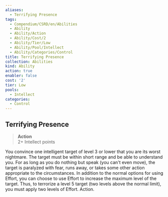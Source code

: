 ```yaml
---
aliases:
  - Terrifying Presence
tags:
  - Compendium/CSRD/en/Abilities
  - Ability
  - Ability/Action
  - Ability/Cost/2
  - Ability/Tier/Low
  - Ability/Pool/Intellect
  - Ability/Categories/Control
title: Terrifying Presence
collection: Abilities
kind: Ability
action: true
enabler: false
cost: '2'
tier: Low
pools:
  - Intellect
categories:
  - Control
---
```

## Terrifying Presence  
>**Action**  
>2+ Intellect points
  
You convince one intelligent target of level 3 or lower that you are its worst nightmare. The target must be within short range and be able to understand you. For as long as you do nothing but speak (you can't even move), the target is paralyzed with fear, runs away, or takes some other action appropriate to the circumstances. In addition to the normal options for using Effort, you can choose to use Effort to increase the maximum level of the target. Thus, to terrorize a level 5 target (two levels above the normal limit), you must apply two levels of Effort. Action.